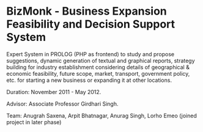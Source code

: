 # BizMonk - Business Expansion Feasibility and Decision Support System
Expert System in PROLOG (PHP as frontend) to study and propose suggestions, dynamic generation of textual and graphical reports, strategy building for industry establishment considering details of geographical & economic feasibility, future scope, market, transport, government policy, etc. for starting a new business or expanding it at other locations.

Duration: November 2011 - May 2012.

Advisor: Associate Professor Girdhari Singh.

Team:
Anugrah Saxena, Arpit Bhatnagar, Anurag Singh, Lorho Emeo (joined project in later phase)
